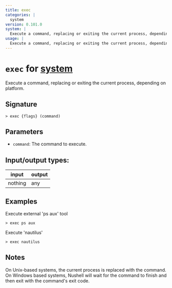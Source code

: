 ```yaml
---
title: exec
categories: |
  system
version: 0.101.0
system: |
  Execute a command, replacing or exiting the current process, depending on platform.
usage: |
  Execute a command, replacing or exiting the current process, depending on platform.
---
```

<!-- This file is automatically generated. Please edit the command in https://github.com/nushell/nushell instead. -->

# `exec` for [system](/commands/categories/system.md)

<div class='command-title'>Execute a command, replacing or exiting the current process, depending on platform.</div>

## Signature

```> exec {flags} (command)```

## Parameters

 -  `command`: The command to execute.


## Input/output types:

| input   | output |
| ------- | ------ |
| nothing | any    |

## Examples

Execute external 'ps aux' tool
```nu
> exec ps aux

```

Execute 'nautilus'
```nu
> exec nautilus

```

## Notes
On Unix-based systems, the current process is replaced with the command.
On Windows based systems, Nushell will wait for the command to finish and then exit with the command's exit code.